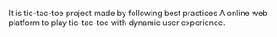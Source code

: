 It is tic-tac-toe project made by following best practices
A online web platform to play tic-tac-toe with dynamic user experience.